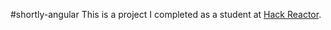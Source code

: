 #shortly-angular
This is a project I completed as a student at [Hack Reactor](http://hackreactor.com). 
